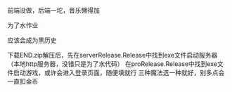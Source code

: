 前端没做，后端一坨，音乐懒得加

为了水作业

应该会成为黑历史

下载END.zip解压后，先在serverRelease.Release中找到exe文件启动服务器（本地http服务器，没错只是为了水代码）
在proRelease.Release中找到exe文件启动游戏，或许会进入登录页面，随便填就行
三种魔法选一种就好，别多点会一直扣金币
